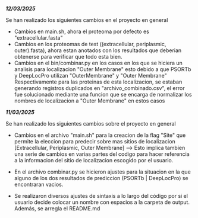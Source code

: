 ***************12/03/2025***************

Se han realizado los siguientes cambios en el proyecto en general

 - Cambios en main.sh, ahora el proteoma por defecto es "extracellular.fasta"
 - Cambios en los proteomas de test ((extracellular, periplasmic, outer).fasta), ahora estan anotados con los resultados que deberian obtenerse para verificar que todo esta bien.
 - Cambios en el bin/combinar.py en los casos en los que se hiciera un analisis para localizacion "Outer Membrane" esto debido a que PSORTb y DeepLocPro utilizan "OuterMembrane" y "Outer Membrane" Respectivamente para las proteinas de esta localizacion, se estaban generando registros duplicados en "archivo_combinado.csv", el error fue solucionado mediante una funcion que se encarga de normalizar los nombres de localizacion a "Outer Membrane" en estos casos



***************11/03/2025***************

Se han realizado los siguientes cambios sobre el proyecto en general

 - Cambios en el archivo "main.sh" para la creacion de la flag "Site" que permite la eleccion para predecir sobre mas sitios de localizacion [Extracellular, Periplasmic, Outer Membrane] --> Esto implica tambien una serie de cambios en varias partes del codigo para hacer referencia a la informacion del sitio de localizacion escogido por el usuario.
 
 - En el archivo combinar.py se hicieron ajustes para la situacion en la que alguno de los dos resultados de prediccion (PSORTb | DeepLocPro) se encontraran vacios.
 
 - Se realizaron diversos ajustes de sintaxis a lo largo del código por si el usuario decide colocar un nombre con espacios a la carpeta de output. Además, se arregla el README.md
 
